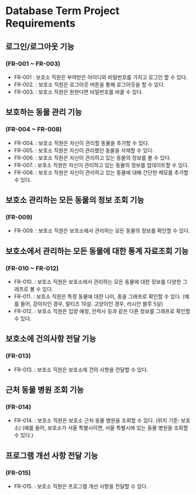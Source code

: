 # Database Term Project Requirements

## 로그인/로그아웃 기능
### (FR-001 ~ FR-003)
* FR-001
: 보호소 직원은 부여받은 아이디와 비밀번호를 가지고 로그인 할 수 있다.
* FR-002.
: 보호소 직원은 로그아웃 버튼을 통해 로그아웃을 할 수 있다.
* FR-003.
: 보호소 직원은 원한다면 비밀번호를 바꿀 수 있다.

## 보호하는 동물 관리 기능
### (FR-004 ~ FR-008)
* FR-004.
: 보호소 직원은 자신이 관리할 동물을 추가할 수 있다.
* FR-005.
: 보호소 직원은 자신이 관리했던 동물을 삭제할 수 있다.
* FR-006.
: 보호소 직원은 자신이 관리하고 있는 동물의 정보를 볼 수 있다.
* FR-007.
: 보호소 직원은 자신이 관리하고 있는 동물의 정보를 업데이트할 수 있다.
* FR-008.
: 보호소 직원은 자신이 관리하고 있는 동물에 대해 간단한 메모를 추가할 수 있다.

## 보호소 관리하는 모든 동물의 정보 조회 기능
### (FR-009)
* FR-009.
: 보호소 직원은 보호소에서 관리하는 모든 동물의 정보를 확인할 수 있다.

## 보호소에서 관리하는 모든 동물에 대한 통계 자료조회 기능
### (FR-010 ~ FR-012)
* FR-010.
: 보호소 직원은 보호소에서 관리하는 모든 동물에 대한 정보를 다양한 그래프로 볼 수 있다.
* FR-011.
: 보호소 직원은 특정 동물에 대한 나이, 종을 그래프로 확인할 수 있다. (예를 들어, 강아지인 경우, 말티즈 10살. 고양이인 경우, 러시안 블루 5살)
* FR-012.
: 보호소 직원은 입양 예정, 안락사 등과 같은 다른 정보를 그래프로 확인할 수 있다.

## 보호소에 건의사항 전달 기능
### (FR-013)
* FR-013.
: 보호소 직원은 보호소에 건의 사항을 전달할 수 있다.

## 근처 동물 병원 조회 기능
### (FR-014)
* FR-014.
: 보호소 직원은 보호소 근처 동물 병원을 조회할 수 있다. (위치 기준: 보호소)
(예를 들어, 보호소가 서울 특별시이면, 서울 특별시에 있는 동물 병원을 조회할 수 있다.)


## 프로그램 개선 사항 전달 기능
### (FR-015)
* FR-015.
: 보호소 직원은 프로그램 개선 사항을 전달할 수 있다.
